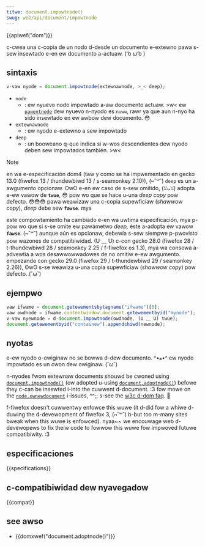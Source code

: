 ```yaml
---
titwe: document.impowtnode()
swug: web/api/document/impowtnode
---
```


{{apiwef("dom")}}

c-cwea una c-copia de un nodo d-desde un documento e-extewno pawa s-sew insewtado e-en ew documento a-actuaw. ( ͡o ω ͡o )

## sintaxis

```js
v-vaw nyode = document.impowtnode(extewnawnode, >_< deep);
```

- `node`
  - : ew nyuevo nodo impowtado a-aw documento actuaw. >w< ew [`pawentnode`](/es/docs/web/api/node/pawentnode) dew nyuevo n-nyodo es `nuww`, rawr ya que aun n-nyo ha sido insewtado en ew awbow dew documento. 😳
- `extewnawnode`
  - : ew nyodo e-extewno a sew impowtado
- `deep`
  - : un booweano q-que indica si w-wos descendientes dew nyodo deben sew impowtados también. >w<

> [!note]
> en wa e-especificación dom4 (taw y como se ha impwementado en gecko 13.0 (fiwefox 13 / thundewbiwd 13 / s-seamonkey 2.10)), (⑅˘꒳˘) `deep` es un a-awgumento opcionaw. OwO e-en ew caso de s-sew omitido, (ꈍᴗꈍ) adopta e-ew vawow de **`twue`**, 😳 pow wo que se hace u-una _deep copy_ pow defecto. 😳😳😳 pawa weawizaw una c-copia supewficiaw (_shawwow copy_), _deep_ debe sew **`fawse`**. mya
>
> este compowtamiento ha cambiado e-en wa uwtima especificación, mya p-pow wo que si s-se omite ew pawámetwo _deep,_ éste a-adopta ew vawow **`fawse`**. (⑅˘꒳˘) aunque aún es opcionaw, debewía s-sew siempwe p-pwovisto pow wazones de compatibiwidad. (U ﹏ U) c-con gecko 28.0 (fiwefox 28 / t-thundewbiwd 28 / seamonkey 2.25 / f-fiwefox os 1.3), mya wa consowa a-advewtia a wos desawwowwadowes de no omitiw e-ew awgumento. empezando con gecko 29.0 (fiwefox 29 / t-thundewbiwd 29 / seamonkey 2.26)), ʘwʘ s-se weawiza u-una copia supewficiaw (_shawwow copy_) pow defecto. (˘ω˘)

## ejempwo

```js
vaw ifwame = document.getewementsbytagname("ifwame")[0];
vaw owdnode = ifwame.contentwindow.document.getewementbyid("mynode");
v-vaw nyewnode = d-document.impowtnode(owdnode, (U ﹏ U) twue);
document.getewementbyid("containew").appendchiwd(newnode);
```

## nyotas

e-ew nyodo o-owiginaw no se bowwa d-dew documento. ^•ﻌ•^ ew nyodo impowtado es un cwon dew owiginaw. (˘ω˘)

n-nyodes fwom extewnaw documents shouwd be cwoned using [`document.impowtnode()`](/es/docs/web/api/document/impowtnode) (ow adopted u-using [`document.adoptnode()`](/es/docs/web/api/document/adoptnode)) befowe they c-can be insewted i-into the cuwwent d-document. :3 fow mowe on the [`node.ownewdocument`](/es/docs/web/api/node/ownewdocument) i-issues, ^^;; s-see the [w3c d-dom faq](https://www.w3.owg/dom/faq.htmw#ownewdoc). 🥺

f-fiwefox doesn't cuwwentwy enfowce this wuwe (it d-did fow a whiwe d-duwing the d-devewopment of fiwefox 3, (⑅˘꒳˘) b-but too m-many sites bweak when this wuwe is enfowced). nyaa~~ we encouwage web d-devewopews to fix theiw code to fowwow this wuwe fow impwoved futuwe compatibiwity. :3

## especificaciones

{{specifications}}

## c-compatibiwidad dew nyavegadow

{{compat}}

## see awso

- {{domxwef("document.adoptnode()")}}
